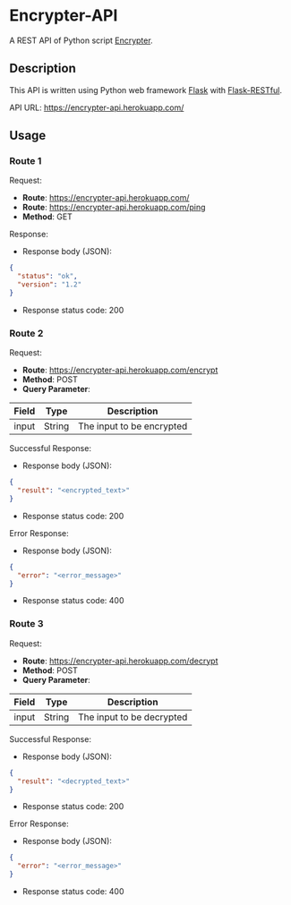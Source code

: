 # Encrypter-API

A REST API of Python script [Encrypter](https://github.com/MaxsLi/Encrypter).

## Description

This API is written using Python web framework [Flask](https://flask.palletsprojects.com/en/1.1.x/)
with [Flask-RESTful](https://flask-restful.readthedocs.io/en/latest/).

API URL: https://encrypter-api.herokuapp.com/

## Usage

### Route 1

Request:

* **Route**: https://encrypter-api.herokuapp.com/
* **Route**: https://encrypter-api.herokuapp.com/ping
* **Method**: GET

Response:

* Response body (JSON):

```json
{
  "status": "ok",
  "version": "1.2"
}
```

* Response status code: 200

### Route 2

Request:

* **Route**: https://encrypter-api.herokuapp.com/encrypt
* **Method**: POST
* **Query Parameter**:

| **Field** | **Type** | **Description** |
| --------- | -------- | --------------- |
|   input   |  String  | The input to be encrypted |

Successful Response:

* Response body (JSON):

```json
{
  "result": "<encrypted_text>"
}
```

* Response status code: 200

Error Response:

* Response body (JSON):

```json
{
  "error": "<error_message>"
}
```

* Response status code: 400

### Route 3

Request:

* **Route**: https://encrypter-api.herokuapp.com/decrypt
* **Method**: POST
* **Query Parameter**:

| **Field** | **Type** | **Description** |
| --------- | -------- | --------------- |
|   input   |  String  | The input to be decrypted |

Successful Response:

* Response body (JSON):

```json
{
  "result": "<decrypted_text>"
}
```

* Response status code: 200

Error Response:

* Response body (JSON):

```json
{
  "error": "<error_message>"
}
```

* Response status code: 400

